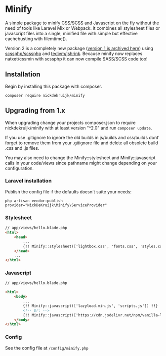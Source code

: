 # Minify

A simple package to minify CSS/SCSS and Javascript on the fly without the need of tools like Laravel Mix or Webpack.
It combines all stylesheet files or javascript files into a single, minified file with simple but effective cachebusting with filemtime().

Version 2 is a completely new package ([version 1 is archived here](https://github.com/nickdekruijk/minify1)) using  [scssphp/scssphp](https://github.com/scssphp/scssphp) and [tedivm/jshrink](https://github.com/tedivm/jshrink). Because minify  now replaces natxet/cssmin with scssphp it can now compile SASS/SCSS code too!

## Installation

Begin by installing this package with composer.

`composer require nickdekruijk/minify`

## Upgrading from 1.x
When upgrading change your projects composer.json to require nickdekruijk/minify with at least version "^2.0" and run `composer update`.

If you use .gitignore to ignore the old builds in js/builds and css/builds dont' forget to remove them from your .gitignore file and delete all obsolete build .css and .js files.

You may also need to change the Minify::stylesheet and Minify::javascript calls in your code/views since pathname might change depending on your configuration.

### Laravel installation

Publish the config file if the defaults doesn't suite your needs:

```php artisan vendor:publish --provider="NickDeKruijk\Minify\ServiceProvider"```

### Stylesheet

```html
// app/views/hello.blade.php
<html>
    <head>
        ...
        {!! Minify::stylesheet(['lightbox.css', 'fonts.css', 'styles.css']) !!}
    </head>
    ...
</html>

```

### Javascript

```html
// app/views/hello.blade.php

<html>
    <body>
        ...
        {!! Minify::javascript(['lazyload.min.js', 'scripts.js']) !!}
        <!-- Or: -->
        {!! Minify::javascript(['https://cdn.jsdelivr.net/npm/vanilla-lazyload@12.4.0/dist/lazyload.min.js', 'scripts.js') !!}
    </body>
</html>
```

### Config
See the config file at `/config/minify.php`
